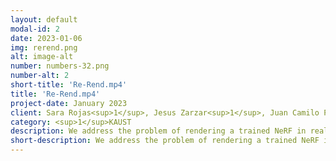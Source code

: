 ```yaml
---
layout: default
modal-id: 2
date: 2023-01-06
img: rerend.png
alt: image-alt
number: numbers-32.png
number-alt: 2 
short-title: 'Re-Rend.mp4'
title: 'Re-Rend.mp4'
project-date: January 2023
client: Sara Rojas<sup>1</sup>, Jesus Zarzar<sup>1</sup>, Juan Camilo Perez<sup>1</sup>
category: <sup>1</sup>KAUST
description: We address the problem of rendering a trained NeRF in real-time on resource-constrained devices. Our method achieves real-time performance by transforming a NeRF into a representation that trivially runs on standard graphics pipelines.  Specifically, our method distills the NeRF by extracting the learned density into a mesh, and the learned color information into a set of matrices that factorize the scene’s light field.
short-description: We address the problem of rendering a trained NeRF in real-time on resource-constrained devices
---
```

